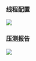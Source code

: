 ### 线程配置
![](https://s2.loli.net/2022/01/14/3lPtAzjKhwXCyug.png)

### 压测报告
![](https://s2.loli.net/2022/01/14/RS9DXJrytLfAsPH.png)